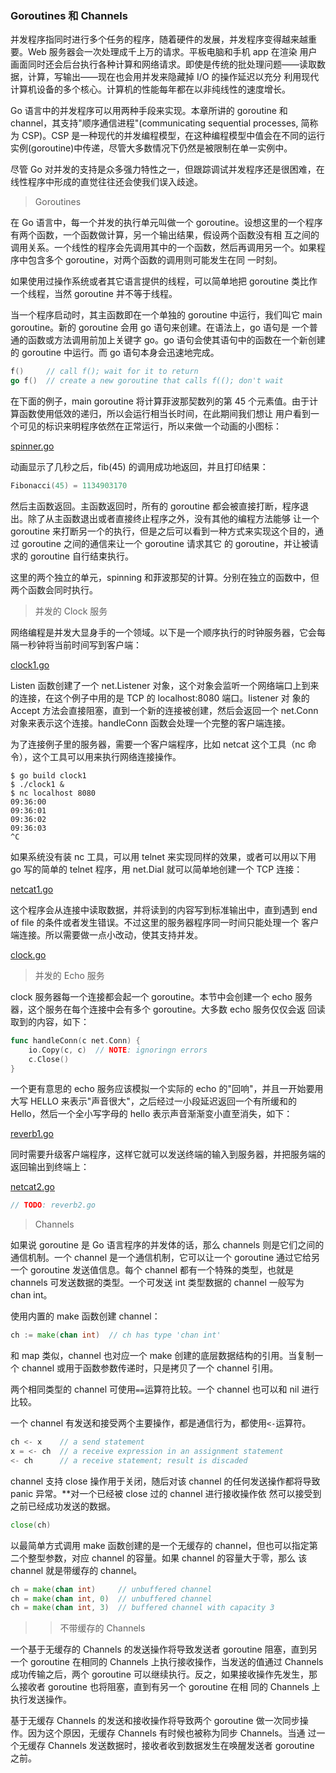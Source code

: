 ### Goroutines 和 Channels

并发程序指同时进行多个任务的程序，随着硬件的发展，并发程序变得越来越重要。Web 服务器会一次处理成千上万的请求。平板电脑和手机 app 在渲染
用户画面同时还会后台执行各种计算和网络请求。即使是传统的批处理问题——读取数据，计算，写输出——现在也会用并发来隐藏掉 I/O 的操作延迟以充分
利用现代计算机设备的多个核心。计算机的性能每年都在以非纯线性的速度增长。

Go 语言中的并发程序可以用两种手段来实现。本章所讲的 goroutine 和 channel，其支持"顺序通信进程"(communicating sequential processes, 简称为 CSP)。CSP
是一种现代的并发编程模型，在这种编程模型中值会在不同的运行实例(goroutine)中传递，尽管大多数情况下仍然是被限制在单一实例中。

尽管 Go 对并发的支持是众多强力特性之一，但跟踪调试并发程序还是很困难，在线性程序中形成的直觉往往还会使我们误入歧途。

> Goroutines

在 Go 语言中，每一个并发的执行单元叫做一个 goroutine。设想这里的一个程序有两个函数，一个函数做计算，另一个输出结果，假设两个函数没有相
互之间的调用关系。一个线性的程序会先调用其中的一个函数，然后再调用另一个。如果程序中包含多个 goroutine，对两个函数的调用则可能发生在同
一时刻。

如果使用过操作系统或者其它语言提供的线程，可以简单地把 goroutine 类比作一个线程，当然 goroutine 并不等于线程。

当一个程序启动时，其主函数即在一个单独的 goroutine 中运行，我们叫它 main goroutine。新的 goroutine 会用 go 语句来创建。在语法上，go 语句是
一个普通的函数或方法调用前加上关键字 go。go 语句会使其语句中的函数在一个新创建的 goroutine 中运行。而 go 语句本身会迅速地完成。

```go
f()		// call f(); wait for it to return
go f()	// create a new goroutine that calls f((); don't wait
```

在下面的例子，main goroutine 将计算菲波那契数列的第 45 个元素值。由于计算函数使用低效的递归，所以会运行相当长时间，在此期间我们想让
用户看到一个可见的标识来明程序依然在正常运行，所以来做一个动画的小图标：

[spinner.go](spinner.go)

动画显示了几秒之后，fib(45) 的调用成功地返回，并且打印结果：

```go
Fibonacci(45) = 1134903170
```

然后主函数返回。主函数返回时，所有的 goroutine 都会被直接打断，程序退出。除了从主函数退出或者直接终止程序之外，没有其他的编程方法能够
让一个 goroutine 来打断另一个的执行，但是之后可以看到一种方式来实现这个目的，通过 goroutine 之间的通信来让一个 goroutine 请求其它
的 goroutine，并让被请求的 goroutine 自行结束执行。

这里的两个独立的单元，spinning 和菲波那契的计算。分别在独立的函数中，但两个函数会同时执行。

> 并发的 Clock 服务

网络编程是并发大显身手的一个领域。以下是一个顺序执行的时钟服务器，它会每隔一秒钟将当前时间写到客户端：

[clock1.go](clock1.go)

Listen 函数创建了一个 net.Listener 对象，这个对象会监听一个网络端口上到来的连接，在这个例子中用的是 TCP 的 localhost:8080 端口。listener 对
象的 Accept 方法会直接阻塞，直到一个新的连接被创建，然后会返回一个 net.Conn 对象来表示这个连接。handleConn 函数会处理一个完整的客户端连接。

为了连接例子里的服务器，需要一个客户端程序，比如 netcat 这个工具（nc 命令），这个工具可以用来执行网络连接操作。

```
$ go build clock1
$ ./clock1 &
$ nc localhost 8080
09:36:00
09:36:01
09:36:02
09:36:03
^C
```

如果系统没有装 nc 工具，可以用 telnet 来实现同样的效果，或者可以用以下用 go 写的简单的 telnet 程序，用 net.Dial 就可以简单地创建一个 TCP 
连接：

[netcat1.go](netcat1.go)

这个程序会从连接中读取数据，并将读到的内容写到标准输出中，直到遇到 end of file 的条件或者发生错误。不过这里的服务器程序同一时间只能处理一个
客户端连接。所以需要做一点小改动，使其支持并发。

[clock.go](clock.go)

> 并发的 Echo 服务

clock 服务器每一个连接都会起一个 goroutine。本节中会创建一个 echo 服务器，这个服务在每个连接中会有多个 goroutine。大多数 echo 服务仅仅会返
回读取到的内容，如下：

```go
func handleConn(c net.Conn) {
	io.Copy(c, c)  // NOTE: ignoringn errors
	c.Close()
}
```

一个更有意思的 echo 服务应该模拟一个实际的 echo 的"回响"，并且一开始要用大写 HELLO 来表示"声音很大"，之后经过一小段延迟返回一个有所缓和的 
Hello，然后一个全小写字母的 hello 表示声音渐渐变小直至消失，如下：

[reverb1.go](reverb1.go)

同时需要升级客户端程序，这样它就可以发送终端的输入到服务器，并把服务端的返回输出到终端上：

[netcat2.go](netcat2.go)

```go
// TODO: reverb2.go
```

> Channels

如果说 goroutine 是 Go 语言程序的并发体的话，那么 channels 则是它们之间的通信机制。一个 channel 是一个通信机制，它可以让一个 goroutine 
通过它给另一个 goroutine 发送值信息。每个 channel 都有一个特殊的类型，也就是 channels 可发送数据的类型。一个可发送 int 类型数据的 channel 
一般写为 chan int。

使用内置的 make 函数创建 channel：

```go
ch := make(chan int)  // ch has type 'chan int'
```

和 map 类似，channel 也对应一个 make 创建的底层数据结构的引用。当复制一个 channel 或用于函数参数传递时，只是拷贝了一个 channel 引用。

两个相同类型的 channel 可使用`==`运算符比较。一个 channel 也可以和 nil 进行比较。

一个 channel 有发送和接受两个主要操作，都是通信行为，都使用`<-`运算符。

```go
ch <- x    // a send statement
x = <- ch  // a receive expression in an assignment statement
<- ch      // a receive statement; result is discaded
```

channel 支持 close 操作用于关闭，随后对该 channel 的任何发送操作都将导致 panic 异常。**对一个已经被 close 过的 channel 进行接收操作依
然可以接受到之前已经成功发送的数据。

```go
close(ch)
```

以最简单方式调用 make 函数创建的是一个无缓存的 channel，但也可以指定第二个整型参数，对应 channel 的容量。如果 channel 的容量大于零，那么
该 channel 就是带缓存的 channel。

```go
ch = make(chan int)     // unbuffered channel
ch = make(chan int, 0)  // unbuffered channel
ch = make(chan int, 3)  // buffered channel with capacity 3
```

>> 不带缓存的 Channels

一个基于无缓存的 Channels 的发送操作将导致发送者 goroutine 阻塞，直到另一个 goroutine 在相同的 Channels 上执行接收操作，当发送的值通过
Channels 成功传输之后，两个 goroutine 可以继续执行。反之，如果接收操作先发生，那么接收者 goroutine 也将阻塞，直到有另一个 goroutine 在相
同的 Channels 上执行发送操作。

基于无缓存 Channels 的发送和接收操作将导致两个 goroutine 做一次同步操作。因为这个原因，无缓存 Channels 有时候也被称为同步 Channels。当通
过一个无缓存 Channels 发送数据时，接收者收到数据发生在唤醒发送者 goroutine 之前。

